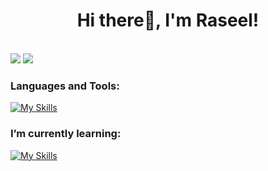 <h1 align="center"> Hi there👋, I'm Raseel! </h1>


<br>
<a href="https://www.linkedin.com/in/raseel-alrawdhan-8aa7732b6?utm_source=share&utm_campaign=share_via&utm_content=profile&utm_medium=ios_app"><img src="https://img.shields.io/badge/-Linkedin-0077B5?style=flat&logo=Linkedin&logoColor=white"/></a> <a href="mailto:raseelalrawdhan@hotmail.com"><img src="https://img.shields.io/badge/-raseelalrawdhan@hotmail.com-D14836?style=flat&logo=Gmail&logoColor=white"/></a>


### Languages and Tools:
[![My Skills](https://skillicons.dev/icons?i=py,html,css,js,php,java,r,firebase,flutter,github,mysql,figma,vscode)](https://skillicons.dev)
<br>
### I’m currently learning: 
[![My Skills](https://skillicons.dev/icons?i=fastapi,docker,postgres)](https://skillicons.dev)
